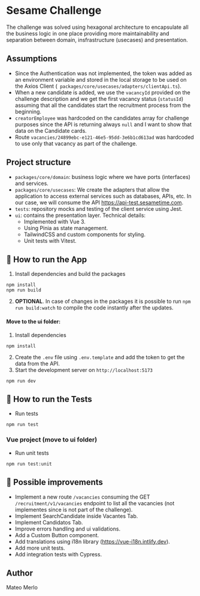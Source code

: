 # Sesame Challenge
The challenge was solved using hexagonal architecture to encapsulate all the business logic in one place providing more maintainability and separation between domain, insfrastructure (usecases) and presentation.

## Assumptions
- Since the Authentication was not implemented, the token was added as an environment variable and stored in the local storage to be used on the Axios Client (``` packages/core/usecases/adapters/clientApi.ts```).
- When a new candidate is added, we use the ```vacancyId``` provided on the challenge description and we get the first vacancy status (```statusId```) assuming that all the candidates start the recruitment process from the beginning.
- ```creatorEmployee``` was hardcoded on the candidates array for challenge purposes since the API is returning always ```null``` and I want to show that data on the Candidate cards.
- Route ```vacancies/24899ebc-e121-46e5-95dd-3e6b1cd613ad``` was hardcoded to use only that vacancy as part of the challenge.


## Project structure

- `packages/core/domain`: business logic where we have ports (interfaces) and services.
- `packages/core/usecases`: We create the adapters that allow the application to access external services such as databases, APIs, etc. In our case, we will consume the API https://api-test.sesametime.com.
- `tests`: repository mocks and testing of the client service using Jest. 
- `ui`: contains the presentation layer. Technical details:
    - Implemented with Vue 3.
    - Using Pinia as state management.
    - TailwindCSS and custom components for styling.
    - Unit tests with Vitest.


## 🚀 How to run the App
1. Install dependencies and build the packages
```console
npm install
npm run build
```
2. **OPTIONAL**. In case of changes in the packages it is possible to run ```npm run build:watch``` to compile the code instantly after the updates. 

#### Move to the ui folder:
1. Install dependencies
```console
npm install
```
2. Create the ```.env``` file using ```.env.template``` and add the token to get the data from the API.
3. Start the development server on `http://localhost:5173`
```console
npm run dev
```


## 🧪 How to run the Tests
- Run tests  
```console
npm run test
```
### Vue project (move to ui folder)
- Run unit tests
```console
npm run test:unit
```


## 💪 Possible improvements
- Implement a new route ```/vacancies``` consuming the GET ```/recruitment/v1/vacancies``` endpoint to list all the vacancies (not implementes since is not part of the challenge).
- Implement SearchCandidate inside Vacantes Tab.
- Implement Candidatos Tab.
- Improve errors handling and ui validations.
- Add a Custom Button component.
- Add translations using i18n library (https://vue-i18n.intlify.dev).
- Add more unit tests.
- Add integration tests with Cypress.


## Author
Mateo Merlo